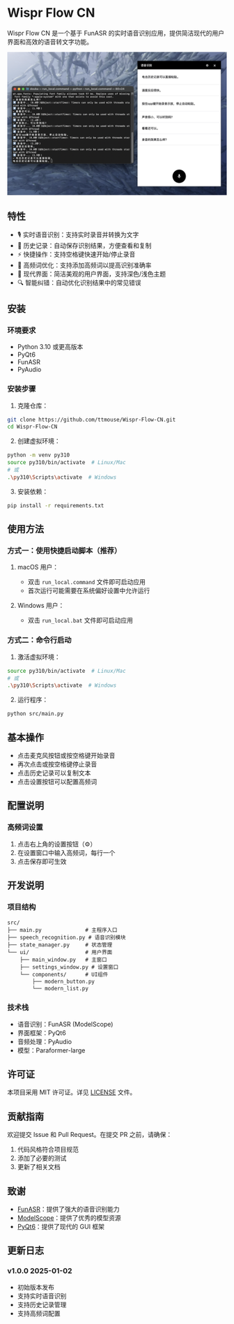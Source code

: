 # Wispr Flow CN

Wispr Flow CN 是一个基于 FunASR 的实时语音识别应用，提供简洁现代的用户界面和高效的语音转文字功能。

![应用截图](screenshot.png)

## 特性

- 🎙️ 实时语音识别：支持实时录音并转换为文字
- 📝 历史记录：自动保存识别结果，方便查看和复制
- ⚡ 快捷操作：支持空格键快速开始/停止录音
- 🎯 高频词优化：支持添加高频词以提高识别准确率
- 🎨 现代界面：简洁美观的用户界面，支持深色/浅色主题
- 🔍 智能纠错：自动优化识别结果中的常见错误

## 安装

### 环境要求

- Python 3.10 或更高版本
- PyQt6
- FunASR
- PyAudio

### 安装步骤

1. 克隆仓库：
```bash
git clone https://github.com/ttmouse/Wispr-Flow-CN.git
cd Wispr-Flow-CN
```

2. 创建虚拟环境：
```bash
python -m venv py310
source py310/bin/activate  # Linux/Mac
# 或
.\py310\Scripts\activate  # Windows
```

3. 安装依赖：
```bash
pip install -r requirements.txt
```

## 使用方法

### 方式一：使用快捷启动脚本（推荐）

1. macOS 用户：
   - 双击 `run_local.command` 文件即可启动应用
   - 首次运行可能需要在系统偏好设置中允许运行

2. Windows 用户：
   - 双击 `run_local.bat` 文件即可启动应用

### 方式二：命令行启动

1. 激活虚拟环境：
```bash
source py310/bin/activate  # Linux/Mac
# 或
.\py310\Scripts\activate  # Windows
```

2. 运行程序：
```bash
python src/main.py
```

## 基本操作

- 点击麦克风按钮或按空格键开始录音
- 再次点击或按空格键停止录音
- 点击历史记录可以复制文本
- 点击设置按钮可以配置高频词

## 配置说明

### 高频词设置

1. 点击右上角的设置按钮（⚙）
2. 在设置窗口中输入高频词，每行一个
3. 点击保存即可生效

## 开发说明

### 项目结构

```
src/
├── main.py              # 主程序入口
├── speech_recognition.py # 语音识别模块
├── state_manager.py     # 状态管理
└── ui/                  # 用户界面
    ├── main_window.py   # 主窗口
    ├── settings_window.py # 设置窗口
    └── components/      # UI组件
        ├── modern_button.py
        └── modern_list.py
```

### 技术栈

- 语音识别：FunASR (ModelScope)
- 界面框架：PyQt6
- 音频处理：PyAudio
- 模型：Paraformer-large

## 许可证

本项目采用 MIT 许可证。详见 [LICENSE](LICENSE) 文件。

## 贡献指南

欢迎提交 Issue 和 Pull Request。在提交 PR 之前，请确保：

1. 代码风格符合项目规范
2. 添加了必要的测试
3. 更新了相关文档

## 致谢

- [FunASR](https://github.com/alibaba-damo-academy/FunASR)：提供了强大的语音识别能力
- [ModelScope](https://www.modelscope.cn/)：提供了优秀的模型资源
- [PyQt6](https://www.riverbankcomputing.com/software/pyqt/)：提供了现代的 GUI 框架

## 更新日志

### v1.0.0  2025-01-02
- 初始版本发布
- 支持实时语音识别
- 支持历史记录管理
- 支持高频词配置

